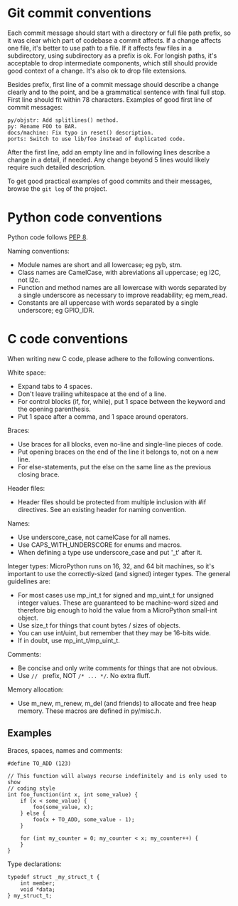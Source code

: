 Git commit conventions
======================

Each commit message should start with a directory or full file path
prefix, so it was clear which part of codebase a commit affects. If
a change affects one file, it's better to use path to a file. If it
affects few files in a subdirectory, using subdirectory as a prefix
is ok. For longish paths, it's acceptable to drop intermediate
components, which still should provide good context of a change.
It's also ok to drop file extensions.

Besides prefix, first line of a commit message should describe a
change clearly and to the point, and be a grammatical sentence with
final full stop. First line should fit within 78 characters. Examples
of good first line of commit messages:

    py/objstr: Add splitlines() method.
    py: Rename FOO to BAR.
    docs/machine: Fix typo in reset() description.
    ports: Switch to use lib/foo instead of duplicated code.

After the first line, add an empty line and in following lines describe
a change in a detail, if needed. Any change beyond 5 lines would likely
require such detailed description.

To get good practical examples of good commits and their messages, browse
the `git log` of the project.

Python code conventions
=======================

Python code follows [PEP 8](http://legacy.python.org/dev/peps/pep-0008/).

Naming conventions:
- Module names are short and all lowercase; eg pyb, stm.
- Class names are CamelCase, with abreviations all uppercase; eg I2C, not
  I2c.
- Function and method names are all lowercase with words separated by
  a single underscore as necessary to improve readability; eg mem_read.
- Constants are all uppercase with words separated by a single underscore;
  eg GPIO_IDR.

C code conventions
==================

When writing new C code, please adhere to the following conventions.

White space:
- Expand tabs to 4 spaces.
- Don't leave trailing whitespace at the end of a line.
- For control blocks (if, for, while), put 1 space between the
  keyword and the opening parenthesis.
- Put 1 space after a comma, and 1 space around operators.

Braces: 
- Use braces for all blocks, even no-line and single-line pieces of
  code.
- Put opening braces on the end of the line it belongs to, not on
  a new line.
- For else-statements, put the else on the same line as the previous
  closing brace.

Header files:
- Header files should be protected from multiple inclusion with #if
  directives. See an existing header for naming convention.

Names:
- Use underscore_case, not camelCase for all names.
- Use CAPS_WITH_UNDERSCORE for enums and macros.
- When defining a type use underscore_case and put '_t' after it.

Integer types: MicroPython runs on 16, 32, and 64 bit machines, so it's
important to use the correctly-sized (and signed) integer types.  The
general guidelines are:
- For most cases use mp_int_t for signed and mp_uint_t for unsigned
  integer values.  These are guaranteed to be machine-word sized and
  therefore big enough to hold the value from a MicroPython small-int
  object.
- Use size_t for things that count bytes / sizes of objects.
- You can use int/uint, but remember that they may be 16-bits wide.
- If in doubt, use mp_int_t/mp_uint_t.

Comments:
- Be concise and only write comments for things that are not obvious.
- Use `// ` prefix, NOT `/* ... */`. No extra fluff.

Memory allocation:
- Use m_new, m_renew, m_del (and friends) to allocate and free heap memory.
  These macros are defined in py/misc.h.

Examples
--------

Braces, spaces, names and comments:

    #define TO_ADD (123)

    // This function will always recurse indefinitely and is only used to show
    // coding style
    int foo_function(int x, int some_value) {
        if (x < some_value) {
            foo(some_value, x);
        } else {
            foo(x + TO_ADD, some_value - 1);
        }

        for (int my_counter = 0; my_counter < x; my_counter++) {
        }
    }

Type declarations:

    typedef struct _my_struct_t {
        int member;
        void *data;
    } my_struct_t;
